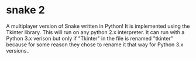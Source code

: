 # snake 2
A multiplayer version of Snake written in Python!
It is implemented using the Tkinter library.
This will run on any python 2.x interpreter. It can run with a Python 3.x verison but only if "Tkinter" in the file is renamed "tkinter" because for some reason they chose to rename it that way for Python 3.x versions..
